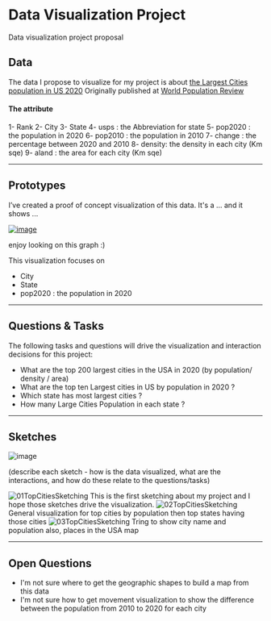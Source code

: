 # Data Visualization Project
Data visualization project proposal


## Data

The data I propose to visualize for my project is about [the Largest Cities population in US 2020](https://gist.github.com/dralmadani/c04f95746e2f36b040d3d764ab7b9c62)
Originally published at [World Population Review](https://worldpopulationreview.com/us-cities)

#### The attribute
 1- Rank
 2- City
 3- State
 4- usps : the Abbreviation for state
 5- pop2020 : the population in 2020
 6- pop2010 : the population in 2010
 7- change : the percentage between 2020 and 2010
 8- density: the density in each city (Km sqe)
 9- aland : the area for each city (Km sqe)



----

## Prototypes

I’ve created a proof of concept visualization of this data. It's a ... and it shows ...

[![image](https://user-images.githubusercontent.com/25451974/94352453-188a9700-0033-11eb-8290-6284ca75f30c.png)
](https://vizhub.com/dralmadani/d811f91dafdb465887040da5445d2a41?file=viz.js)

enjoy looking on this graph :)

This visualization focuses on
- City
- State
- pop2020 : the population in 2020

----
## Questions & Tasks

The following tasks and questions will drive the visualization and interaction decisions for this project:

  * What are the top 200 largest cities in the USA in 2020 (by population/ density / area)
  * What are the top ten Largest cities in US by population in 2020 ?
  * Which state has most largest cities ?
  * How many Large Cities Population in each state ?
  
----  
## Sketches

![image](https://user-images.githubusercontent.com/25451974/94355532-d2453000-0052-11eb-947c-72aa9f4e6fd9.png)

(describe each sketch - how is the data visualized, what are the interactions, and how do these relate to the questions/tasks)

![01TopCitiesSketching](https://user-images.githubusercontent.com/25451974/94355734-a3c85480-0054-11eb-87f0-bb188d87a195.jpeg)
This is the first sketching about my project and I hope those sketches drive the visualization.
![02TopCitiesSketching](https://user-images.githubusercontent.com/25451974/94355741-acb92600-0054-11eb-9547-0d33945ba4fe.jpeg)
General visualization for top cities by population then top states having those cities 
![03TopCitiesSketching](https://user-images.githubusercontent.com/25451974/94355743-b17dda00-0054-11eb-8ab7-86bc8c2504fc.jpeg)
Tring to show city name and population also, places in the USA map


----
## Open Questions

  - I'm not sure where to get the geographic shapes to build a map from this data
  - I'm not sure how to get movement visualization to show the difference between the population from 2010 to 2020 for each city
